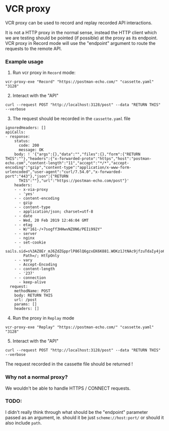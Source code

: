 # VCR proxy

VCR proxy can be used  to record and replay recorded API interactions.

It is not a HTTP proxy in the normal sense, instead the HTTP client which we are testing should be pointed (if possible) at the proxy as its endpoint. VCR proxy in Record mode will use the "endpoint" argument to route the requests to the remote API.

### Example usage

1. Run vcr proxy in `Record` mode:

```
vcr-proxy-exe "Record" "https://postman-echo.com/" "cassette.yaml" "3128"
```

2. Interact with the "API"

```
curl --request POST "http://localhost:3128/post" --data "RETURN THIS"  --verbose
```

3. The request should be recorded in the `cassette.yaml` file

```
ignoredHeaders: []
apiCalls:
- response:
    status:
      code: 200
      message: OK
    body: ! '{"args":{},"data":"","files":{},"form":{"RETURN THIS":""},"headers":{"x-forwarded-proto":"https","host":"postman-echo.com","content-length":"11","accept":"*/*","accept-encoding":"gzip","content-type":"application/x-www-form-urlencoded","user-agent":"curl/7.54.0","x-forwarded-port":"443"},"json":{"RETURN
      THIS":""},"url":"https://postman-echo.com/post"}'
    headers:
    - - x-via-proxy
      - 'yes'
    - - content-encoding
      - gzip
    - - content-type
      - application/json; charset=utf-8
    - - date
      - Wed, 20 Feb 2019 12:46:04 GMT
    - - etag
      - W/"161-/+7sogff3HHwvNZ0N6/PEIi992Y"
    - - server
      - nginx
    - - set-cookie
      - sails.sid=s%3AZ8Er_mJ6ZdZGpprlP86lQ6gzxEK6K881.WOKz1JtNAc9jfzuTdaIy4jo6vCrLT0dQCY9ykUdG%2FEU;
        Path=/; HttpOnly
    - - vary
      - Accept-Encoding
    - - content-length
      - '237'
    - - connection
      - keep-alive
  request:
    methodName: POST
    body: RETURN THIS
    url: /post
    params: []
    headers: []
```

4. Run the proxy in `Replay` mode

```
vcr-proxy-exe "Replay" "https://postman-echo.com/" "cassette.yaml" "3128"
```

5. Interact with the "API"

```
curl --request POST "http://localhost:3128/post" --data "RETURN THIS"  --verbose
```

The request recorded in the cassette file should be returned !


### Why not a normal proxy?

We wouldn't be able to handle HTTPS / CONNECT requests.


### TODO:

I didn't really think through what should be the "endpoint" parameter passed as an argument, ie. should it be just `scheme://host:port/` or should it also include `path`.

